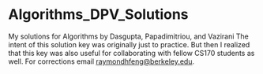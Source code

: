 # Algorithms_DPV_Solutions
My solutions for Algorithms by Dasgupta, Papadimitriou, and Vazirani
The intent of this solution key was originally just to practice. But then I realized that this key was also useful for collaborating with fellow CS170 students as well. For corrections email raymondhfeng@berkeley.edu.
